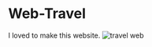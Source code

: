 # Web-Travel
I loved to make this website.
![travel web](https://user-images.githubusercontent.com/105055543/209637789-175cb276-29c2-490e-bdec-68b09eb2436e.PNG)
